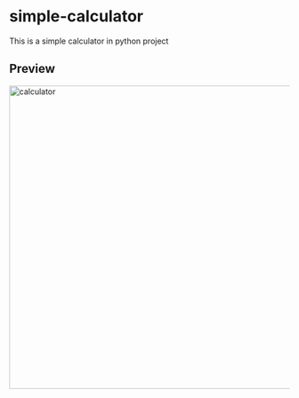 # simple-calculator
This is a simple calculator in python project
## Preview
<img width="546" alt="calculator" src="https://github.com/rahisec/simple-calculator/assets/35906436/ecd777a0-c366-4bdc-a542-02069b29ba50">

